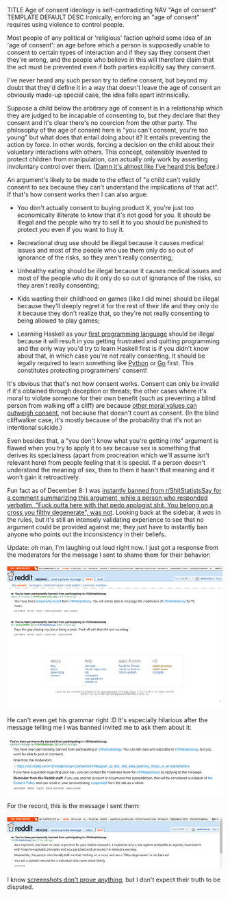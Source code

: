 TITLE Age of consent ideology is self-contradicting
NAV "Age of consent"
TEMPLATE DEFAULT
DESC Ironically, enforcing an "age of consent" requires using violence to control people.

Most people of any political or 'religious' faction uphold some idea of an 'age of consent': an age before which a person is supposedly unable to consent to certain types of interaction and if they say they consent then they're wrong, and the people who believe in this will therefore claim that the act must be prevented even if both parties explicitly say they consent.

I've never heard any such person try to define consent, but beyond my doubt that they'd define it in a way that doesn't leave the age of consent an obviously made-up special case, the idea falls apart intrinsically.

Suppose a child below the arbitrary age of consent is in a relationship which they are judged to be incapable of consenting to, but they declare that they consent and it's clear there's no coercion from the other party. The philosophy of the age of consent here is "you can't consent, you're too young" but what does that entail doing about it? It entails preventing the action by force. In other words, forcing a decision on the child about their voluntary interactions with others. This concept, ostensibly invented to protect children from manipulation, can actually only work by asserting involuntary control over them. ([Damn it's almost like I've heard this before](anarchism).)

An argument's likely to be made to the effect of "a child can't validly consent to sex because they can't understand the implications of that act". If that's how consent works then I can also argue:

* You don't actually consent to buying product X, you're just too economically illiterate to know that it's not good for you. It should be illegal and the people who try to sell it to you should be punished to protect *you* even if you want to buy it.

* Recreational drug use should be illegal because it causes medical issues and most of the people who use them only do so out of ignorance of the risks, so they aren't really consenting;

* Unhealthy eating should be illegal because it causes medical issues and most of the people who do it only do so out of ignorance of the risks, so they aren't really consenting;

* Kids wasting their childhood on games (like I did mine) should be illegal because they'll deeply regret it for the rest of their life and they only do it because they don't realize that, so they're not really consenting to being allowed to play games;

* Learning Haskell as your [first programming language](/computing/why_program) should be illegal because it will result in you getting frustrated and quitting programming and the only way you'd try to learn Haskell first is if you didn't know about that, in which case you're not really consenting. It should be legally required to learn something like [Python](/computing/python) or [Go](/computing/go) first. This constitutes protecting programmers' consent!

It's obvious that that's not how consent works. Consent can only be invalid if it's obtained through deception or threats; the other cases where it's moral to violate someone for their own benefit (such as preventing a blind person from walking off a cliff) are because [other moral values can outweigh consent](virtues), not because that doesn't count as consent. (In the blind cliffwalker case, it's mostly because of the probability that it's not an intentional suicide.)

Even besides that, a "you don't know what you're getting into" argument is flawed when you try to apply it to sex because sex is something that derives its specialness (apart from procreation which we'll assume isn't relevant here) from people feeling that it is special.
If a person doesn't understand the meaning of sex, then to them it hasn't that meaning and it won't gain it retroactively.

Fun fact as of December 8: I was [instantly banned from r/ShitStatistsSay for a comment summarizing this argument, while a person who responded verbatim, "Fuck outta here with that pedo apologist shit. You belong on a cross you filthy degenerate", was not](https://www.reddit.com/r/Shitstatistssay/comments/e789gi/give_up_this_silly_idea_banning_things_is_wrong/fa5w60n/). Looking back at the sidebar, it *was* in the rules, but it's still an intensely validating experience to see that no argument could be provided against me; they just have to instantly ban anyone who points out the inconsistency in their beliefs.

Update: *oh* man, I'm laughing out loud right now. I just got a response from the moderators for the message I sent to shame them for their behavior:

![](r_shitstatistssay_response_from_mods.png)

He can't even get his grammar right :D It's especially hilarious after the message telling me I was banned invited me
to ask them about it:

![](r_shitstatistssay_msg_banned.png)

For the record, this is the message I sent them:

![](r_shitstatistssay_msg_to_mods.png)

I know [screenshots don't prove anything](/argument/screenshots), but I don't expect their truth to be disputed.
